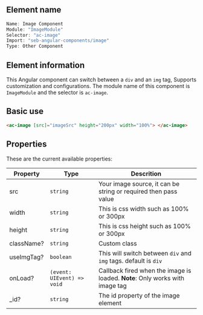 ## Element name

```javascript
Name: Image Component
Module: "ImageModule"
Selector: "ac-image"
Import: "seb-angular-components/image"
Type: Other Component
```

## Element information

This Angular component can switch between a `div` and an `img` tag, Supports customization and configurations. The module name of this component is `ImageModule` and the selector is `ac-image`.

## Basic use

```html
<ac-image [src]="imageSrc" height="200px" width="100%"> </ac-image>
```

## Properties

These are the current available properties:

| Property   | Type                       | Descrition                                                                   |
| ---------- | -------------------------- | ---------------------------------------------------------------------------- |
| src        | `string`                   | Your image source, it can be string or required then pass value              |
| width      | `string`                   | This is css width such as 100% or 300px                                      |
| height     | `string`                   | This is css height such as 100% or 300px                                     |
| className? | `string`                   | Custom class                                                                 |
| useImgTag? | `boolean`                  | This will switch between `div` and `img` tags. default is `div`              |
| onLoad?    | `(event: UIEvent) => void` | Callback fired when the image is loaded. **Note**: Only works with image tag |
| \_id?      | `string`                   | The id property of the image element                                         |

